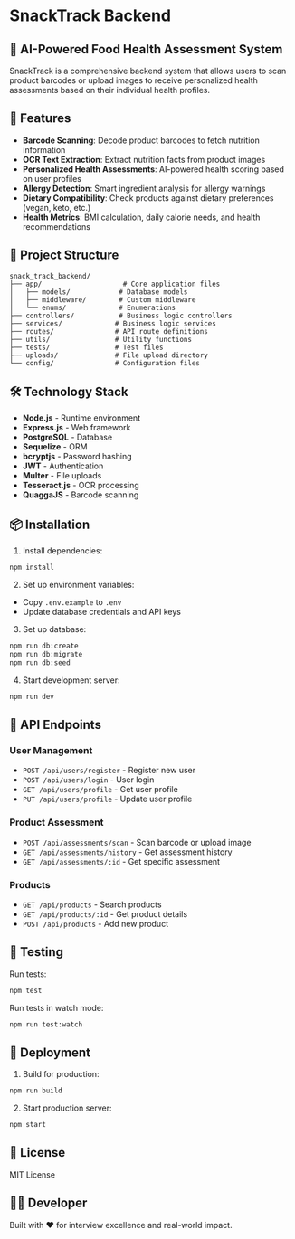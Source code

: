 # SnackTrack Backend

## 🎯 AI-Powered Food Health Assessment System

SnackTrack is a comprehensive backend system that allows users to scan product barcodes or upload images to receive personalized health assessments based on their individual health profiles.

## 🚀 Features

- **Barcode Scanning**: Decode product barcodes to fetch nutrition information
- **OCR Text Extraction**: Extract nutrition facts from product images
- **Personalized Health Assessments**: AI-powered health scoring based on user profiles
- **Allergy Detection**: Smart ingredient analysis for allergy warnings
- **Dietary Compatibility**: Check products against dietary preferences (vegan, keto, etc.)
- **Health Metrics**: BMI calculation, daily calorie needs, and health recommendations

## 📁 Project Structure

```
snack_track_backend/
├── app/                    # Core application files
│   ├── models/            # Database models
│   ├── middleware/        # Custom middleware
│   └── enums/             # Enumerations
├── controllers/           # Business logic controllers
├── services/             # Business logic services
├── routes/               # API route definitions
├── utils/                # Utility functions
├── tests/                # Test files
├── uploads/              # File upload directory
└── config/               # Configuration files
```

## 🛠️ Technology Stack

- **Node.js** - Runtime environment
- **Express.js** - Web framework
- **PostgreSQL** - Database
- **Sequelize** - ORM
- **bcryptjs** - Password hashing
- **JWT** - Authentication
- **Multer** - File uploads
- **Tesseract.js** - OCR processing
- **QuaggaJS** - Barcode scanning

## 📦 Installation

1. Install dependencies:
```bash
npm install
```

2. Set up environment variables:
- Copy `.env.example` to `.env`
- Update database credentials and API keys

3. Set up database:
```bash
npm run db:create
npm run db:migrate
npm run db:seed
```

4. Start development server:
```bash
npm run dev
```

## 🎯 API Endpoints

### User Management
- `POST /api/users/register` - Register new user
- `POST /api/users/login` - User login
- `GET /api/users/profile` - Get user profile
- `PUT /api/users/profile` - Update user profile

### Product Assessment
- `POST /api/assessments/scan` - Scan barcode or upload image
- `GET /api/assessments/history` - Get assessment history
- `GET /api/assessments/:id` - Get specific assessment

### Products
- `GET /api/products` - Search products
- `GET /api/products/:id` - Get product details
- `POST /api/products` - Add new product

## 🧪 Testing

Run tests:
```bash
npm test
```

Run tests in watch mode:
```bash
npm run test:watch
```

## 🚀 Deployment

1. Build for production:
```bash
npm run build
```

2. Start production server:
```bash
npm start
```

## 📝 License

MIT License

## 👨‍💻 Developer

Built with ❤️ for interview excellence and real-world impact.